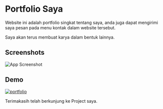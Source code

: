 
# Portfolio Saya

Website ini adalah portfolio singkat tentang saya, anda juga dapat mengirimi saya pesan pada menu kontak dalam website tersebut.

Saya akan terus membuat karya dalam bentuk lainnya.



## Screenshots

![App Screenshot](https://apilaundry.arashiyunus.com/apisaya/public/img/portfolio.png)


## Demo

[![portfolio](https://img.shields.io/badge/my_portfolio-88304E?style=for-the-badge&logo=ko-fi&logoColor=white)](https://muhammadyunus1072.github.io/)

Terimakasih telah berkunjung ke Project saya.
